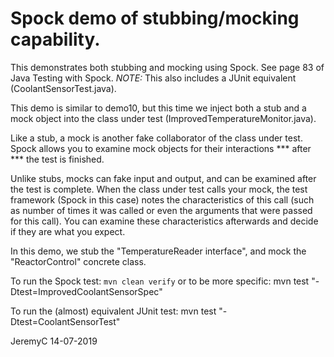 # Spock demo of stubbing/mocking capability.

This demonstrates both stubbing and mocking using Spock. See page 83 of Java Testing with Spock.
*NOTE:* This also includes a JUnit equivalent (CoolantSensorTest.java).

This demo is similar to demo10, but this time we inject both a stub and a mock
object into the class under test (ImprovedTemperatureMonitor.java).

Like a stub, a mock is another fake collaborator of the class under test. Spock allows you 
to examine mock objects for their interactions *** after *** the test is finished.

Unlike stubs, mocks can fake input and output, and can be examined after the test is
complete. When the class under test calls your mock, the test framework (Spock in
this case) notes the characteristics of this call (such as number of times it was 
called or even the arguments that were passed for this call). You can examine these 
characteristics afterwards and decide if they are what you expect.

In this demo, we stub the "TemperatureReader interface", and mock the "ReactorControl" concrete class.


To run the Spock test:
`mvn clean verify`
or to be more specific:
mvn test "-Dtest=ImprovedCoolantSensorSpec"

To run the (almost) equivalent JUnit test:
mvn test "-Dtest=CoolantSensorTest"


JeremyC 14-07-2019
